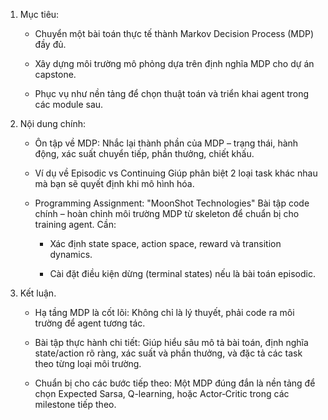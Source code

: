 1. Mục tiêu: 

    - Chuyển một bài toán thực tế thành Markov Decision Process (MDP) đầy đủ.

    - Xây dựng môi trường mô phỏng dựa trên định nghĩa MDP cho dự án capstone.

    - Phục vụ như nền tảng để chọn thuật toán và triển khai agent trong các module sau.

2. Nội dung chính:
 
    - Ôn tập về MDP: Nhắc lại thành phần của MDP – trạng thái, hành động, xác suất chuyển tiếp, phần thưởng, chiết khấu.

    - Ví dụ về Episodic vs Continuing Giúp phân biệt 2 loại task khác nhau mà bạn sẽ quyết định khi mô hình hóa.

    - Programming Assignment: "MoonShot Technologies" Bài tập code chính – hoàn chỉnh môi trường MDP từ skeleton để chuẩn bị cho training agent. Cần:

        + Xác định state space, action space, reward và transition dynamics.

        + Cài đặt điều kiện dừng (terminal states) nếu là bài toán episodic.

3. Kết luận.

    - Hạ tầng MDP là cốt lõi: Không chỉ là lý thuyết, phải code ra môi trường để agent tương tác.

    - Bài tập thực hành chi tiết: Giúp hiểu sâu mô tả bài toán, định nghĩa state/action rõ ràng, xác suất và phần thưởng, và đặc tả các task theo từng loại môi trường.

    - Chuẩn bị cho các bước tiếp theo: Một MDP đúng đắn là nền tảng để chọn Expected Sarsa, Q-learning, hoặc Actor‑Critic trong các milestone tiếp theo.